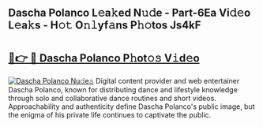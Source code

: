 ## Dascha Polanco L𝚎a𝚔ed N𝚞𝚍e - Part-6Ea Vi𝚍𝚎o L𝚎a𝚔s - H𝚘𝚝 O𝚗𝚕yf𝚊ns P𝚑𝚘tos Js4kF

# <h2><a href="http://kf6xysm.oniu.top/?m=Dascha+Polanco">🔗👉 🔴 Dascha Polanco P𝚑ot𝚘𝚜 V𝚒d𝚎o</a></h2>

[![Dascha Polanco Nu𝚍e𝚜](https://i.imgur.com/0qMVB7G.gif)](http://kf6xysm.oniu.top/?m=Dascha+Polanco)
Digital content provider and web entertainer Dascha Polanco, known for distributing dance and lifestyle knowledge through solo and collaborative dance routines and short videos. Approachability and authenticity define Dascha Polanco's public image, but the enigma of his private life continues to captivate the public.  
